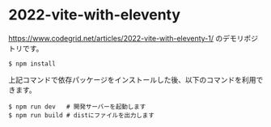 # 2022-vite-with-eleventy

https://www.codegrid.net/articles/2022-vite-with-eleventy-1/ のデモリポジトリです。

```
$ npm install
```

上記コマンドで依存パッケージをインストールした後、以下のコマンドを利用できます。

```
$ npm run dev   # 開発サーバーを起動します
$ npm run build # distにファイルを出力します
```

